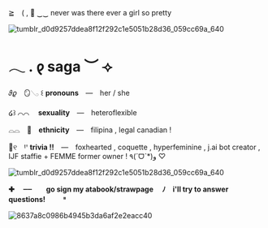 ≧　( , 🎀 ‿‿ never was there ever a girl so pretty

![tumblr_d0d9257ddea8f12f292c1e5051b28d36_059cc69a_640](https://github.com/user-attachments/assets/f543b267-daac-4d14-95c9-5a54da67e690)

# 𓂃 . 𐑞 saga ︶  ⟢

𝜗𝜚　🪞𓂅 ꒰ **pronouns**　—　her / she

໒꒱ ⌒⌒ 　**sexuality**　—　heteroflexible

⌓⌓　💞　**ethnicity**　—　filipina , legal canadian !

🌸୧　Ꞌꞌ **trivia !!**　—　foxhearted , coquette , hyperfeminine , j.ai bot creator , IJF staffie + FEMME former owner ! ٩(ˊᗜˋ*)و ♡

![tumblr_d0d9257ddea8f12f292c1e5051b28d36_059cc69a_640](https://github.com/user-attachments/assets/f543b267-daac-4d14-95c9-5a54da67e690)


**✚ 　┄┄　　go sign my atabook/strawpage　 ﾉ　i'll try to answer questions!　　 𐄈**

![8637a8c0986b4945b3da6af2e2eacc40](https://github.com/user-attachments/assets/3bfbead1-e434-4777-bbd7-8ec6e9ef779d)
